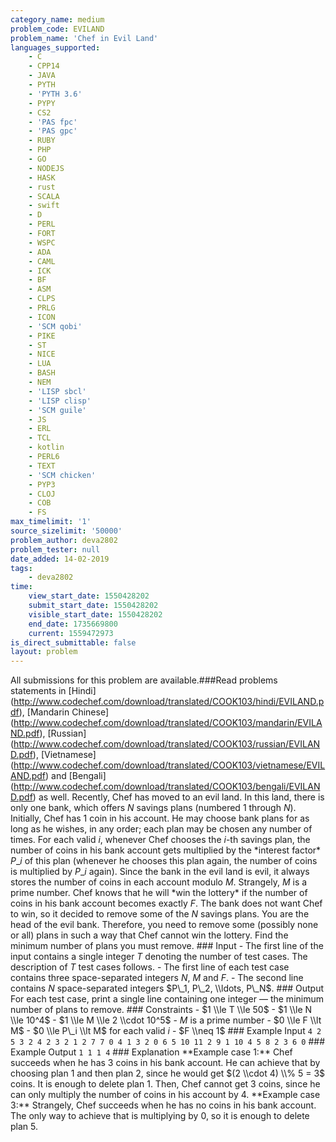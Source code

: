 ```yaml
---
category_name: medium
problem_code: EVILAND
problem_name: 'Chef in Evil Land'
languages_supported:
    - C
    - CPP14
    - JAVA
    - PYTH
    - 'PYTH 3.6'
    - PYPY
    - CS2
    - 'PAS fpc'
    - 'PAS gpc'
    - RUBY
    - PHP
    - GO
    - NODEJS
    - HASK
    - rust
    - SCALA
    - swift
    - D
    - PERL
    - FORT
    - WSPC
    - ADA
    - CAML
    - ICK
    - BF
    - ASM
    - CLPS
    - PRLG
    - ICON
    - 'SCM qobi'
    - PIKE
    - ST
    - NICE
    - LUA
    - BASH
    - NEM
    - 'LISP sbcl'
    - 'LISP clisp'
    - 'SCM guile'
    - JS
    - ERL
    - TCL
    - kotlin
    - PERL6
    - TEXT
    - 'SCM chicken'
    - PYP3
    - CLOJ
    - COB
    - FS
max_timelimit: '1'
source_sizelimit: '50000'
problem_author: deva2802
problem_tester: null
date_added: 14-02-2019
tags:
    - deva2802
time:
    view_start_date: 1550428202
    submit_start_date: 1550428202
    visible_start_date: 1550428202
    end_date: 1735669800
    current: 1559472973
is_direct_submittable: false
layout: problem
---
```

All submissions for this problem are available.\###Read problems statements in \[Hindi\](http://www.codechef.com/download/translated/COOK103/hindi/EVILAND.pdf), \[Mandarin Chinese\](http://www.codechef.com/download/translated/COOK103/mandarin/EVILAND.pdf), \[Russian\](http://www.codechef.com/download/translated/COOK103/russian/EVILAND.pdf), \[Vietnamese\](http://www.codechef.com/download/translated/COOK103/vietnamese/EVILAND.pdf) and \[Bengali\](http://www.codechef.com/download/translated/COOK103/bengali/EVILAND.pdf) as well. Recently, Chef has moved to an evil land. In this land, there is only one bank, which offers $N$ savings plans (numbered $1$ through $N$). Initially, Chef has $1$ coin in his account. He may choose bank plans for as long as he wishes, in any order; each plan may be chosen any number of times. For each valid $i$, whenever Chef chooses the $i$-th savings plan, the number of coins in his bank account gets multiplied by the \*interest factor\* $P\_i$ of this plan (whenever he chooses this plan again, the number of coins is multiplied by $P\_i$ again). Since the bank in the evil land is evil, it always stores the number of coins in each account modulo $M$. Strangely, $M$ is a prime number. Chef knows that he will \*win the lottery\* if the number of coins in his bank account becomes exactly $F$. The bank does not want Chef to win, so it decided to remove some of the $N$ savings plans. You are the head of the evil bank. Therefore, you need to remove some (possibly none or all) plans in such a way that Chef cannot win the lottery. Find the minimum number of plans you must remove. ### Input - The first line of the input contains a single integer $T$ denoting the number of test cases. The description of $T$ test cases follows. - The first line of each test case contains three space-separated integers $N$, $M$ and $F$. - The second line contains $N$ space-separated integers $P\_1, P\_2, \\ldots, P\_N$. ### Output For each test case, print a single line containing one integer — the minimum number of plans to remove. ### Constraints - $1 \\le T \\le 50$ - $1 \\le N \\le 10^4$ - $1 \\le M \\le 2 \\cdot 10^5$ - $M$ is a prime number - $0 \\le F \\lt M$ - $0 \\le P\_i \\lt M$ for each valid $i$ - $F \\neq 1$ ### Example Input ``` 4 2 5 3 2 4 2 3 2 1 2 7 7 0 4 1 3 2 0 6 5 10 11 2 9 1 10 4 5 8 2 3 6 0 ``` ### Example Output ``` 1 1 1 4 ``` ### Explanation \*\*Example case 1:\*\* Chef succeeds when he has $3$ coins in his bank account. He can achieve that by choosing plan $1$ and then plan $2$, since he would get $(2 \\cdot 4) \\% 5 = 3$ coins. It is enough to delete plan $1$. Then, Chef cannot get $3$ coins, since he can only multiply the number of coins in his account by $4$. \*\*Example case 3:\*\* Strangely, Chef succeeds when he has no coins in his bank account. The only way to achieve that is multiplying by $0$, so it is enough to delete plan $5$.

